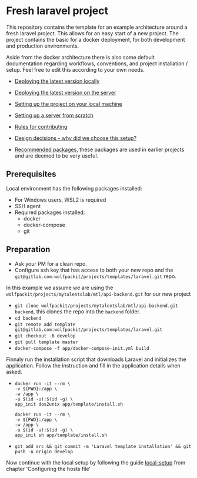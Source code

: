 # Fresh laravel project

This repository contains the template for an example architecture around a fresh laravel project. This allows for an
easy start of a new project. The project contains the basic for a docker deployment, for both development and production
environments.

Aside from the docker architecture there is also some default documentation regarding workflows, conventions, and project
installation / setup. Feel free to edit this according to your own needs.

- [Deploying the latest version locally](doc/local-daily.md)
- [Deploying the latest version on the server](doc/server-daily.md)
- [Setting up the project on your local machine](doc/local-setup.md)
- [Setting up a server from scratch](doc/server-setup.md)
- [Rules for contributing](doc/contribution-rules.md)
- [Design decisions - why did we choose this setup?](doc/design-decisions.md)


- [Recommended packages](doc/template/recommended-packages.md), these packages are used in earlier projects and are deemed to be very useful.

## Prerequisites
Local environment has the following packages installed:
* For Windows users, WSL2 is required
* SSH agent
* Required packages installed:
  * docker
  * docker-compose
  * git

## Preparation
- Ask your PM for a clean repo.
- Configure ssh key that has access to both your new repo and the `git@gitlab.com:wolfpackit/projects/templates/laravel.git` repo.

In this example we assume we are using the `wolfpackit/projects/mytalentslab/mtl/api-backend.git` for our new project

- `git clone wolfpackit/projects/mytalentslab/mtl/api-backend.git backend`, this clones the repo into the `backend` folder.
- `cd backend`
- `git remote add template git@gitlab.com:wolfpackit/projects/templates/laravel.git`
- `git checkout -B develop`
- `git pull template master`
- `docker-compose -f app/docker-compose-init.yml build`

Finnaly run the installation script that downloads Laravel and initializes the application. 
Follow the instruction and fill in the application details when asked.
- ```
  docker run -it --rm \
  -v ${PWD}:/app \
  -w /app \
  -u $(id -u):$(id -g) \
  app_init dos2unix app/template/install.sh
  ```
  ```
  docker run -it --rm \
  -v ${PWD}:/app \
  -w /app \
  -u $(id -u):$(id -g) \
  app_init sh app/template/install.sh
  ```
- `git add src && git commit -m 'Laravel template installation' && git push -u origin develop`

Now continue with the local setup by following the guide [local-setup](doc/local-setup.md#Configuring-the-hosts-file) from chapter 'Configuring the hosts file' 
